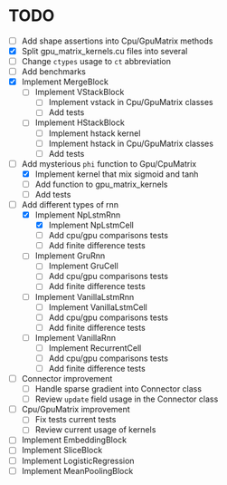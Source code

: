 # TODO

- [ ] Add shape assertions into Cpu/GpuMatrix methods
- [x] Split gpu_matrix_kernels.cu files into several
- [ ] Change `ctypes` usage to `ct` abbreviation
- [ ] Add benchmarks
- [x] Implement MergeBlock
    - [ ] Implement VStackBlock
        - [ ] Implement vstack in Cpu/GpuMatrix classes
        - [ ] Add tests
    - [ ] Implement HStackBlock
        - [ ] Implement hstack kernel
        - [ ] Implement hstack in Cpu/GpuMatrix classes
        - [ ] Add tests
- [ ] Add mysterious `phi` function to Gpu/CpuMatrix
    - [x] Implement kernel that mix sigmoid and tanh
    - [ ] Add function to gpu_matrix_kernels
    - [ ] Add tests
- [ ] Add different types of rnn
    - [x] Implement NpLstmRnn
        - [x] Implement NpLstmCell
        - [ ] Add cpu/gpu comparisons tests
        - [ ] Add finite difference tests
    - [ ] Implement GruRnn
        - [ ] Implement GruCell
        - [ ] Add cpu/gpu comparisons tests
        - [ ] Add finite difference tests
    - [ ] Implement VanillaLstmRnn        
        - [ ] Implement VanillaLstmCell
        - [ ] Add cpu/gpu comparisons tests
        - [ ] Add finite difference tests
    - [ ] Implement VanillaRnn        
        - [ ] Implement RecurrentCell
        - [ ] Add cpu/gpu comparisons tests
        - [ ] Add finite difference tests        
- [ ] Connector improvement        
    - [ ] Handle sparse gradient into Connector class
    - [ ] Review `update` field usage in the Connector class
- [ ] Cpu/GpuMatrix improvement    
    - [ ] Fix tests current tests
    - [ ] Review current usage of kernels
- [ ] Implement EmbeddingBlock
- [ ] Implement SliceBlock
- [ ] Implement LogisticRegression
- [ ] Implement MeanPoolingBlock